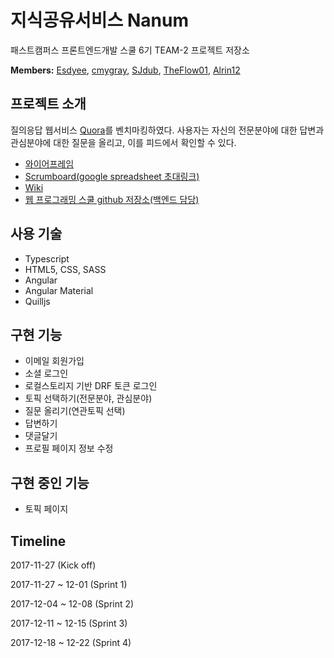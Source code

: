 # 지식공유서비스 Nanum

패스트캠퍼스 프론트엔드개발 스쿨 6기 TEAM-2 프로젝트 저장소

**Members:** [Esdyee](https://github.com/Esdyee), [cmygray](https://github.com/cmygray), [SJdub](https://github.com/SJdub), [TheFlow01](https://github.com/TheFlow01), [Alrin12](https://github.com/Alrin12)

## 프로젝트 소개

질의응답 웹서비스 [Quora](https://www.quora.com)를 벤치마킹하였다. 사용자는 자신의 전문분야에 대한 답변과 관심분야에 대한 질문을 올리고, 이를 피드에서 확인할 수 있다.

- [와이어프레임](https://xwklrd.axshare.com/)
- [Scrumboard(google spreadsheet 초대링크)](https://docs.google.com/spreadsheets/d/19hdWFqjpBN9AETtN86JAX6vFg2HuMkNaJL2H-JpIQmQ/edit?usp=sharing)
- [Wiki](https://github.com/Esdyee/Namu-Project/wiki/0.-README)
- [웹 프로그래밍 스쿨 github 저장소(백엔드 담당)](https://github.com/namu617/nanum-project)

## 사용 기술

- Typescript
- HTML5, CSS, SASS
- Angular
- Angular Material
- Quilljs

## 구현 기능

- 이메일 회원가입
- 소셜 로그인
- 로컬스토리지 기반 DRF 토큰 로그인
- 토픽 선택하기(전문분야, 관심분야)
- 질문 올리기(연관토픽 선택)
- 답변하기
- 댓글달기
- 프로필 페이지 정보 수정

## 구현 중인 기능

- 토픽 페이지

## Timeline

2017-11-27 (Kick off)

2017-11-27 ~ 12-01 (Sprint 1)

2017-12-04 ~ 12-08 (Sprint 2)

2017-12-11 ~ 12-15 (Sprint 3)

2017-12-18 ~ 12-22 (Sprint 4)
